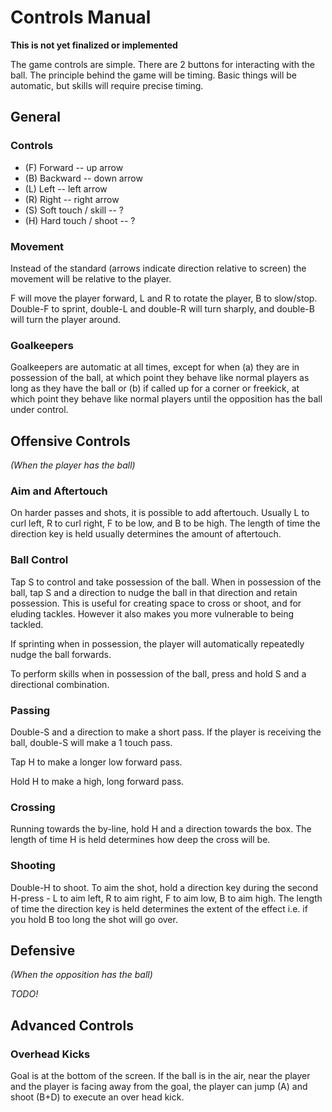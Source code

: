 # Controls Manual #

**This is not yet finalized or implemented**

The game controls are simple.  There are 2 buttons for interacting with the ball.  The principle behind the game will be timing.  Basic things will be automatic, but skills will require precise timing.

## General ##

### Controls ###

  * (F) Forward -- up arrow
  * (B) Backward -- down arrow
  * (L) Left -- left arrow
  * (R) Right -- right arrow
  * (S) Soft touch / skill -- ?
  * (H) Hard touch / shoot -- ?

### Movement ###

Instead of the standard (arrows indicate direction relative to screen) the movement will be relative to the player.

F will move the player forward, L and R to rotate the player, B to slow/stop.  Double-F to sprint, double-L and double-R will turn sharply, and double-B will turn the player around.

### Goalkeepers ###

Goalkeepers are automatic at all times, except for when (a) they are in possession of the ball, at which point they behave like normal players as long as they have the ball or (b) if called up for a corner or freekick, at which point they behave like normal players until the opposition has the ball under control.

## Offensive Controls ##

_(When the player has the ball)_

### Aim and Aftertouch ###

On harder passes and shots, it is possible to add aftertouch.  Usually L to curl left, R to curl right, F to be low, and B to be high.  The length of time the direction key is held usually determines the amount of aftertouch.

### Ball Control ###

Tap S to control and take possession of the ball.  When in possession of the ball, tap S and a direction to nudge the ball in that direction and retain possession.  This is useful for creating space to cross or shoot, and for eluding tackles.  However it also makes you more vulnerable to being tackled.

If sprinting when in possession, the player will automatically repeatedly nudge the ball forwards.

To perform skills when in possession of the ball, press and hold S and a directional combination.

### Passing ###

Double-S and a direction to make a short pass.  If the player is receiving the ball, double-S will make a 1 touch pass.

Tap H to make a longer low forward pass.

Hold H to make a high, long forward pass.

### Crossing ###

Running towards the by-line, hold H and a direction towards the box.  The length of time H is held determines how deep the cross will be.

### Shooting ###

Double-H to shoot.  To aim the shot, hold a direction key during the second H-press - L to aim left, R to aim right, F to aim low, B to aim high.  The length of time the direction key is held determines the extent of the effect i.e. if you hold B too long the shot will go over.

## Defensive ##

_(When the opposition has the ball)_

_TODO!_

## Advanced Controls ##

### Overhead Kicks ###

Goal is at the bottom of the screen.  If the ball is in the air, near the player and the player is facing away from the goal, the player can jump (A) and shoot (B+D) to execute an over head kick.